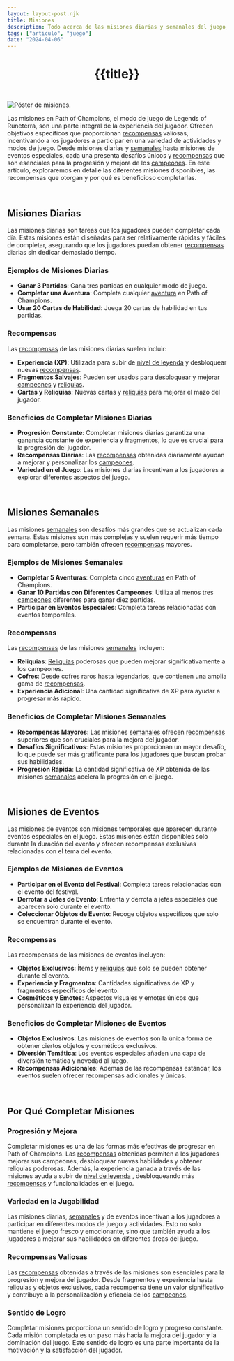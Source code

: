 ```yaml
---
layout: layout-post.njk
title: Misiones
description: Todo acerca de las misiones diarias y semanales del juego, cómo completarlas y así como las misiones de eventos.
tags: ["articulo", "juego"]
date: "2024-04-06"
---
```

# <p style="text-align: center;">**{{title}}**</p>

</br>
<div class="clearfix">
  <img src="/img/misiones-1.jpg" class="col-md-6 float-md-end mb-3 ms-md-3" alt="Póster de misiones.">

Las misiones en Path of Champions, el modo de juego de Legends of Runeterra, son una parte integral de la experiencia del jugador. Ofrecen objetivos específicos que proporcionan <a href="/articulo-recompensas">recompensas</a> valiosas, incentivando a los jugadores a participar en una variedad de actividades y modos de juego. Desde misiones diarias y <a href="/articulo-semanales-mensuales">semanales</a> hasta misiones de eventos especiales, cada una presenta desafíos únicos y <a href="/articulo-recompensas">recompensas</a> que son esenciales para la progresión y mejora de los <a href="/articulo-constelaciones-campeones">campeones</a>. En este artículo, exploraremos en detalle las diferentes misiones disponibles, las recompensas que otorgan y por qué es beneficioso completarlas.

<br>

## Misiones Diarias

Las misiones diarias son tareas que los jugadores pueden completar cada día. Estas misiones están diseñadas para ser relativamente rápidas y fáciles de completar, asegurando que los jugadores puedan obtener <a href="/articulo-recompensas">recompensas</a> diarias sin dedicar demasiado tiempo.

### Ejemplos de Misiones Diarias

- **Ganar 3 Partidas**: Gana tres partidas en cualquier modo de juego.
- **Completar una Aventura**: Completa cualquier <a href="/articulo-aventuras">aventura</a> en Path of Champions.
- **Usar 20 Cartas de Habilidad**: Juega 20 cartas de habilidad en tus partidas.

### Recompensas

Las <a href="/articulo-recompensas">recompensas</a> de las misiones diarias suelen incluir:

- **Experiencia (XP)**: Utilizada para subir de <a href="/articulo-nivel-leyenda">nivel de leyenda</a> y desbloquear nuevas <a href="/articulo-recompensas">recompensas</a>.
- **Fragmentos Salvajes**: Pueden ser usados para desbloquear y mejorar <a href="/articulo-constelaciones-campeones">campeones</a> y <a href="/articulo-reliquias">reliquias</a>.
- **Cartas y Reliquias**: Nuevas cartas y <a href="/articulo-reliquias">reliquias</a> para mejorar el mazo del jugador.

### Beneficios de Completar Misiones Diarias

- **Progresión Constante**: Completar misiones diarias garantiza una ganancia constante de experiencia y fragmentos, lo que es crucial para la progresión del jugador.
- **Recompensas Diarias**: Las <a href="/articulo-recompensas">recompensas</a> obtenidas diariamente ayudan a mejorar y personalizar los <a href="/articulo-constelaciones-campeones">campeones</a>.
- **Variedad en el Juego**: Las misiones diarias incentivan a los jugadores a explorar diferentes aspectos del juego.

<br>

## Misiones Semanales

Las misiones <a href="/articulo-semanales-mensuales">semanales</a> son desafíos más grandes que se actualizan cada semana. Estas misiones son más complejas y suelen requerir más tiempo para completarse, pero también ofrecen <a href="/articulo-recompensas">recompensas</a> mayores.

### Ejemplos de Misiones Semanales

- **Completar 5 Aventuras**: Completa cinco <a href="/articulo-aventuras">aventuras</a> en Path of Champions.
- **Ganar 10 Partidas con Diferentes Campeones**: Utiliza al menos tres <a href="/articulo-constelaciones-campeones">campeones</a> diferentes para ganar diez partidas.
- **Participar en Eventos Especiales**: Completa tareas relacionadas con eventos temporales.

### Recompensas

Las <a href="/articulo-recompensas">recompensas</a> de las misiones <a href="/articulo-semanales-mensuales">semanales</a> incluyen:

- **Reliquias**: <a href="/articulo-reliquias">Reliquias</a> poderosas que pueden mejorar significativamente a los campeones.
- **Cofres**: Desde cofres raros hasta legendarios, que contienen una amplia gama de <a href="/articulo-recompensas">recompensas</a>.
- **Experiencia Adicional**: Una cantidad significativa de XP para ayudar a progresar más rápido.

### Beneficios de Completar Misiones Semanales

- **Recompensas Mayores**: Las misiones <a href="/articulo-semanales-mensuales">semanales</a> ofrecen <a href="/articulo-recompensas">recompensas</a> superiores que son cruciales para la mejora del jugador.
- **Desafíos Significativos**: Estas misiones proporcionan un mayor desafío, lo que puede ser más gratificante para los jugadores que buscan probar sus habilidades.
- **Progresión Rápida**: La cantidad significativa de XP obtenida de las misiones <a href="/articulo-semanales-mensuales">semanales</a> acelera la progresión en el juego.

<br>

## Misiones de Eventos

Las misiones de eventos son misiones temporales que aparecen durante eventos especiales en el juego. Estas misiones están disponibles solo durante la duración del evento y ofrecen recompensas exclusivas relacionadas con el tema del evento.

### Ejemplos de Misiones de Eventos

- **Participar en el Evento del Festival**: Completa tareas relacionadas con el evento del festival.
- **Derrotar a Jefes de Evento**: Enfrenta y derrota a jefes especiales que aparecen solo durante el evento.
- **Coleccionar Objetos de Evento**: Recoge objetos específicos que solo se encuentran durante el evento.

### Recompensas

Las recompensas de las misiones de eventos incluyen:

- **Objetos Exclusivos**: Ítems y <a href="/articulo-reliquias">reliquias</a> que solo se pueden obtener durante el evento.
- **Experiencia y Fragmentos**: Cantidades significativas de XP y fragmentos específicos del evento.
- **Cosméticos y Emotes**: Aspectos visuales y emotes únicos que personalizan la experiencia del jugador.

### Beneficios de Completar Misiones de Eventos

- **Objetos Exclusivos**: Las misiones de eventos son la única forma de obtener ciertos objetos y cosméticos exclusivos.
- **Diversión Temática**: Los eventos especiales añaden una capa de diversión temática y novedad al juego.
- **Recompensas Adicionales**: Además de las recompensas estándar, los eventos suelen ofrecer recompensas adicionales y únicas.

<br>

## Por Qué Completar Misiones

### Progresión y Mejora

Completar misiones es una de las formas más efectivas de progresar en Path of Champions. Las <a href="/articulo-recompensas">recompensas</a> obtenidas permiten a los jugadores mejorar sus campeones, desbloquear nuevas habilidades y obtener reliquias poderosas. Además, la experiencia ganada a través de las misiones ayuda a subir de <a href="/articulo-nivel-leyenda">nivel de leyenda</a> , desbloqueando más <a href="/articulo-recompensas">recompensas</a> y funcionalidades en el juego.

### Variedad en la Jugabilidad

Las misiones diarias, <a href="/articulo-semanales-mensuales">semanales</a> y de eventos incentivan a los jugadores a participar en diferentes modos de juego y actividades. Esto no solo mantiene el juego fresco y emocionante, sino que también ayuda a los jugadores a mejorar sus habilidades en diferentes áreas del juego.

### Recompensas Valiosas

Las <a href="/articulo-recompensas">recompensas</a> obtenidas a través de las misiones son esenciales para la progresión y mejora del jugador. Desde fragmentos y experiencia hasta reliquias y objetos exclusivos, cada recompensa tiene un valor significativo y contribuye a la personalización y eficacia de los <a href="/articulo-constelaciones-campeones">campeones</a>.

### Sentido de Logro

Completar misiones proporciona un sentido de logro y progreso constante. Cada misión completada es un paso más hacia la mejora del jugador y la dominación del juego. Este sentido de logro es una parte importante de la motivación y la satisfacción del jugador.

</div>